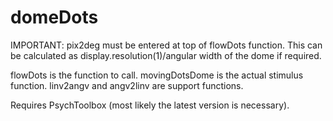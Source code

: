 # domeDots

IMPORTANT: pix2deg must be entered at top of flowDots function. This can be calculated as display.resolution(1)/angular width of the dome if required.

flowDots is the function to call. 
movingDotsDome is the actual stimulus function. 
linv2angv and angv2linv are support functions.

Requires PsychToolbox (most likely the latest version is necessary).
